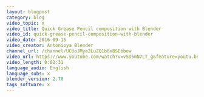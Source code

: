 ```yaml
---
layout: blogpost
category: blog
video_topic: x
video_title: Quick Grease Pencil composition with Blender
video_id: quick-grease-pencil-composition-with-blender
video_date: 2016-09-15
video_creator: Antonioya Blender
channel_url: /channel/UCUoJMye2LuZQ1b6xBSEbbow
video_url: https://www.youtube.com/watch?v=vSD5mN7LT_g&feature=youtu.be
video_length: 0:02:31
language_audio: English
language_subs: x
blender_version: 2.78
tags_software: x
---
```

